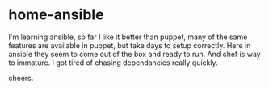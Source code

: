 home-ansible
============

I'm learning ansible, so far I like it better than puppet, 
many of the same features are available in puppet, but take days to 
setup correctly. Here in ansible they seem to come out of the box and
ready to run. And chef is way to immature. I got tired of chasing
dependancies really quickly.

cheers.
